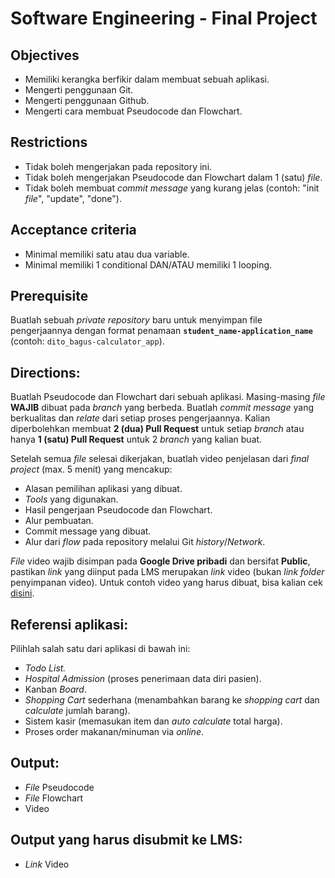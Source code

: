 # **Software Engineering - Final Project**

## Objectives
* Memiliki kerangka berfikir dalam membuat sebuah aplikasi. 
* Mengerti penggunaan Git.
* Mengerti penggunaan Github.
* Mengerti cara membuat Pseudocode dan Flowchart.

## Restrictions
* Tidak boleh mengerjakan pada repository ini.
* Tidak boleh mengerjakan Pseudocode dan Flowchart dalam 1 (satu) *file*.
* Tidak boleh membuat *commit message* yang kurang jelas (contoh: "init *file*", "update", "done").

## Acceptance criteria
* Minimal memiliki satu atau dua variable.
* Minimal memiliki 1 conditional DAN/ATAU memiliki 1 looping.

## Prerequisite
Buatlah sebuah *private repository* baru untuk menyimpan file pengerjaannya dengan format penamaan **`student_name-application_name`** (contoh: `dito_bagus-calculator_app`).

## Directions:
Buatlah Pseudocode dan Flowchart dari sebuah aplikasi. Masing-masing *file* **WAJIB** dibuat pada *branch* yang berbeda. Buatlah *commit message* yang berkualitas dan *relate* dari setiap proses pengerjaannya. Kalian diperbolehkan membuat **2 (dua) Pull Request** untuk setiap *branch* atau hanya **1 (satu) Pull Request** untuk 2 *branch* yang kalian buat.

Setelah semua *file* selesai dikerjakan, buatlah video penjelasan dari *final project* (max. 5 menit) yang mencakup:
* Alasan pemilihan aplikasi yang dibuat.
* *Tools* yang digunakan.
* Hasil pengerjaan Pseudocode dan Flowchart.
* Alur pembuatan.
* Commit message yang dibuat.
* Alur dari *flow* pada repository melalui Git *history*/*Network*.

*File* video wajib disimpan pada **Google Drive pribadi** dan bersifat **Public**, pastikan *link* yang diinput pada LMS merupakan *link* video (bukan *link* *folder* penyimpanan video). Untuk contoh video yang harus dibuat, bisa kalian cek [disini](https://drive.google.com/file/d/1NiByiEtGoGllLPMSs23Jvh1G-k9jnX5d/view?usp=sharing).

## Referensi aplikasi:
Pilihlah salah satu dari aplikasi di bawah ini:
* *Todo List.*
* *Hospital Admission* (proses penerimaan data diri pasien).
* Kanban *Board*.
* *Shopping Cart* sederhana (menambahkan barang ke *shopping cart* dan *calculate* jumlah barang).
* Sistem kasir (memasukan item dan *auto calculate* total harga).
* Proses order makanan/minuman via *online*.

## Output:
* *File* Pseudocode
* *File* Flowchart
* Video

## Output yang harus disubmit ke LMS:
* *Link* Video
